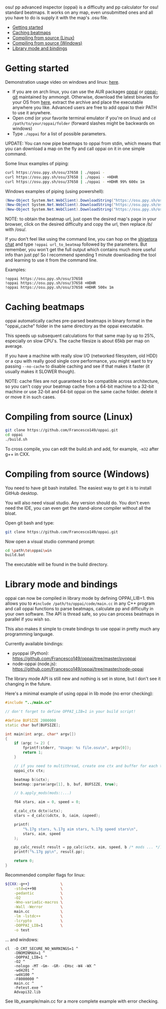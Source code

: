 osu! pp advanced inspector (oppai) is a difficulty and pp calculator for osu! 
standard beatmaps. It works on any map, even unsubmitted ones and all you have
to do is supply it with the map's .osu file.

- [Getting started](#getting-started)
- [Caching beatmaps](#caching-beatmaps)
- [Compiling from source (Linux)](#compiling-from-source-linux)
- [Compiling from source (Windows)](#compiling-from-source-windows)
- [Library mode and bindings](#library-mode-and-bindings)

# Getting started
Demonstration usage video on windows and linux: 
[here](https://my.mixtape.moe/wasune.webm).

* If you are on arch linux, you can use the AUR packages 
[oppai](https://aur.archlinux.org/packages/oppai/) or 
[oppai-git](https://aur.archlinux.org/packages/oppai-git/) maintained by 
ammongit.
Otherwise, download the latest binaries for your OS from 
[here](https://github.com/Francesco149/oppai/releases), extract the archive 
and place the executable anywhere you like. Advanced users are free to add oppai
to their PATH to use it anywhere.
* Open cmd (or your favorite terminal emulator if you're on linux) and 
`cd /path/to/your/oppai/folder` (forward slashes might be backwards on 
windows)
* Type `./oppai` for a list of possible parameters.

UPDATE:
You can now pipe beatmaps to oppai from stdin, which means that you can download
a map on the fly and call oppai on it in one simple command.

Some linux examples of piping:
```bash
curl https://osu.ppy.sh/osu/37658 | ./oppai -
curl https://osu.ppy.sh/osu/37658 | ./oppai - +HDHR
curl https://osu.ppy.sh/osu/37658 | ./oppai - +HDHR 99% 600x 1m
```

Windows examples of piping (using powershell):
```powershell
(New-Object System.Net.WebClient).DownloadString("https://osu.ppy.sh/osu/37658") | ./oppai -
(New-Object System.Net.WebClient).DownloadString("https://osu.ppy.sh/osu/37658") | ./oppai - +HDHR
(New-Object System.Net.WebClient).DownloadString("https://osu.ppy.sh/osu/37658") | ./oppai - +HDHR 99% 600x 1m
```

NOTE: to obtain the beatmap url, just open the desired map's page in your 
browser, click on the desired difficulty and copy the url, then replace /b/ with
/osu/.

If you don't feel like using the command line, you can hop on the 
[shigetora chat](https://www.twitch.tv/shigetora) and type
`!oppai url_to_beatmap` followed by the parameters. But remember, you won't get
the full output which contains much more useful info than just pp! So I 
recommend spending 1 minute downloading the tool and learning to use it from 
the command line.

Examples:
```
!oppai https://osu.ppy.sh/osu/37658
!oppai https://osu.ppy.sh/osu/37658 +HDHR
!oppai https://osu.ppy.sh/osu/37658 +HDHR 500x 1m
```

# Caching beatmaps
oppai automatically caches pre-parsed beatmaps in binary format in the
"oppai\_cache" folder in the same directory as the oppai executable.

This speeds up subsequent calculations for that same map by up to 25%,
especially on slow CPU's. The cache filesize is about 65kb per map on average.

If you have a machine with really slow I/O (networked filesystem, old HDD) or
a cpu with really good single core performance, you might want to try passing
```--no-cache``` to disable caching and see if that makes it faster (it usually
makes it SLOWER though).

NOTE: cache files are not guaranteed to be compatible across architecture, so
      you can't copy your beatmap cache from a 64-bit machine to a 32-bit
      machine or use 32-bit and 64-bit oppai on the same cache folder.
      delete it or move it in such cases.

# Compiling from source (Linux)
```bash
git clone https://github.com/Francesco149/oppai.git
cd oppai
./build.sh
```

To cross compile, you can edit the build.sh and add, for example, ```-m32``` 
after g++ in CXX.

# Compiling from source (Windows)
You need to have git bash installed. The easiest way to get it is to install 
GitHub desktop.

You will also need visual studio. Any version should do. You don't even need the
IDE, you can even get the stand-alone compiler without all the bloat.

Open git bash and type:

```bash
git clone https://github.com/Francesco149/oppai.git
```

Now open a visual studio command prompt:
```bash
cd \path\to\oppai\win
build.bat
```

The executable will be found in the build directory.

# Library mode and bindings
oppai can now be compiled in library mode by defining OPPAI_LIB=1. this allows
you to ```#include /path/to/oppai/code/main.cc``` in any C++ program and call
oppai functions to parse beatmaps, calculate pp and difficulty in your own
software. The API is thread safe, so you can process beatmaps in parallel if
you wish so.

This also makes it simple to create bindings to use oppai in pretty much any
programming language.

Currently available bindings:
* pyoppai (Python): https://github.com/Francesco149/oppai/tree/master/pyoppai
* node-oppai (node.js): https://github.com/Francesco149/oppai/tree/master/node-oppai

The library mode API is still new and nothing is set in stone, but I don't see
it changing in the future.

Here's a minimal example of using oppai in lib mode (no error checking):

```c++
#include "../main.cc"

// don't forget to define OPPAI_LIB=1 in your build script!

#define BUFSIZE 2000000
static char buf[BUFSIZE];

int main(int argc, char* argv[])
{
    if (argc != 2) {
        fprintf(stderr, "Usage: %s file.osu\n", argv[0]);
        return 1;
    }

    // if you need to multithread, create one ctx and buffer for each thread
    oppai_ctx ctx;

    beatmap b(&ctx);
    beatmap::parse(argv[1], b, buf, BUFSIZE, true);

    // b.apply_mods(mods::...)

    f64 stars, aim = 0, speed = 0;

    d_calc_ctx dctx(&ctx);
    stars = d_calc(&dctx, b, &aim, &speed);

    printf(
        "%.17g stars, %.17g aim stars, %.17g speed stars\n",
        stars, aim, speed
    );

    pp_calc_result result = pp_calc(&ctx, aim, speed, b /* mods ... */);
    printf("%.17g pp\n", result.pp);

    return 0;
}
```

Recommended compiler flags for linux:

```bash
${CXX:-g++}              \
    -std=c++98           \
    -pedantic            \
    -O2                  \
    -Wno-variadic-macros \
    -Wall -Werror        \
    main.cc              \
    -lm -lstdc++         \
    -lcrypto             \
    -DOPPAI_LIB=1        \
    -o test
```

... and windows:
```batch
cl  -D_CRT_SECURE_NO_WARNINGS=1 ^
    -DNOMINMAX=1 ^
    -DOPPAI_LIB=1 ^
    -O2 ^
    -nologo -MT -Gm- -GR- -EHsc -W4 -WX ^
    -wd4201 ^
    -wd4100 ^
    -F8000000 ^
    main.cc ^
    -Fetest.exe ^
    Advapi32.lib
```

See lib_example/main.cc for a more complete example with error checking.
